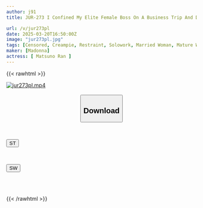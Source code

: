 ```yaml
---
author: j91
title: JUR-273 I Confined My Elite Female Boss On A Business Trip And Demoted Her To My Personal Masochistic Slave For Three Days. Ran Matsuno

url: /v/jur273pl
date: 2025-03-20T16:50:00Z
image: "jur273pl.jpg"
tags: [Censored, Creampie, Restraint, Solowork, Married Woman, Mature Woman, Female Boss	]
maker: [Madonna]
actress: [ Matsuno Ran ]
---
```



{{< rawhtml >}}

<div class="video" data-videoid="6jMwKBrBJ7C9rjm">
    <a href="javascript:;">
        <img src="/v/jur273pl/jur273pl.jpg" width="WIDTH" height="HEIGHT" alt="jur273pl.mp4" loading="lazy">
    </a>
</div>

<script type="text/javascript" src="https://j91.asia/asset/on-demand-st.js"></script>

<br>
  <link rel="stylesheet" href="https://j91.asia/asset/bs5.css">
  
  <center>
  <button class="btn btn-primary" type="button" data-bs-toggle="collapse" data-bs-target=".multi-collapse" aria-expanded="false" aria-controls="multiCollapseExample1 multiCollapseExample2"><h2>Download</h2></button></center>
</p>
<div class="row">
  <div class="col">
    <div class="collapse multi-collapse" id="multiCollapseExample1">
      <div class="card card-body">
	      	      <br>
<div class="buttons">  
<p><a href="/v/jur273pl/st.html" target="_blank"><button class="btn-hover color-3"><i class="fa fa-download"></i> ST</button></a></p></div>
    </div>
  </div>
</div>
  <div class="col">
    <div class="collapse multi-collapse" id="multiCollapseExample2">
      <div class="card card-body">
	      <br>
<div class="buttons">
<p><a href="/v/jur273pl/sw.html" target="_blank"><button class="btn-hover color-2"><i class="fa fa-download"></i> SW</button></a></p></div>
<br><br>
      </div>
    </div>
  </div>
</div>

{{< /rawhtml >}}